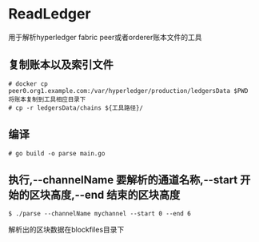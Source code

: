 # ReadLedger
用于解析hyperledger fabric peer或者orderer账本文件的工具

## 复制账本以及索引文件
```
# docker cp peer0.org1.example.com:/var/hyperledger/production/ledgersData $PWD
将账本复制到工具相应目录下
# cp -r ledgersData/chains ${工具路径}/
```
## 编译
```
# go build -o parse main.go
```
## 执行,--channelName 要解析的通道名称,--start 开始的区块高度,--end 结束的区块高度
```
$ ./parse --channelName mychannel --start 0 --end 6
```
解析出的区块数据在blockfiles目录下

